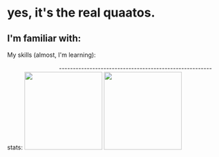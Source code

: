 # yes, it's the real quaatos.

I'm familiar with:
<img height="5px" width="20px" src="https://img.shields.io/badge/iOS-000000?style=for-the-badge&logo=ios&logoColor=white"/>
<img height="5px" width="20px" src="https://img.shields.io/badge/Windows-0078D6?style=for-the-badge&logo=windows&logoColor=white"/>
<img height="5px" width="20px" src="https://img.shields.io/badge/Ubuntu-E95420?style=for-the-badge&logo=ubuntu&logoColor=white"/>
-------------------------------------------------------
My skills (almost, I'm learning):

<img height="5px" width="20px" src="https://img.shields.io/badge/C%23-239120?style=for-the-badge&logo=c-sharp&logoColor=white"/>
<img height="5px" width="20px" src="https://img.shields.io/badge/Python-3776AB?style=for-the-badge&logo=python&logoColor=white"/>
<img height="5px" width="20px" src="https://img.shields.io/badge/HTML-239120?style=for-the-badge&logo=html5&logoColor=white"/>
<img height="5px" width="20px" src="https://img.shields.io/badge/CSS-239120?&style=for-the-badge&logo=css3&logoColor=white"/>
<img height="5px" width="20px" src="https://img.shields.io/badge/JavaScript-F7DF1E?style=for-the-badge&logo=javascript&logoColor=black"/>
-------------------------------------------------------
stats:
<img height="180em" src="https://github-readme-stats.vercel.app/api?username=quaatos&show_icons=true&hide_border=true&&count_private=true&include_all_commits=true"/>
<img height="180em" src="https://github-readme-stats.vercel.app/api/top-langs/?username=quaatos&theme=blue-green">